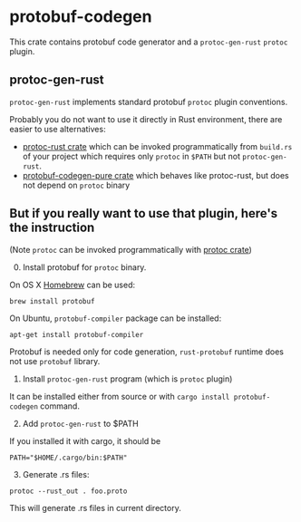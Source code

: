 # protobuf-codegen

This crate contains protobuf code generator and a `protoc-gen-rust` `protoc` plugin.

## protoc-gen-rust

`protoc-gen-rust` implements standard protobuf `protoc` plugin conventions.

Probably you do not want to use it directly in Rust environment, there are easier to use alternatives:

* [protoc-rust crate](https://github.com/stepancheg/rust-protobuf/tree/master/protoc-rust)
  which can be invoked programmatically from `build.rs` of your project
  which requires only `protoc` in `$PATH` but not `protoc-gen-rust`.
* [protobuf-codegen-pure crate](https://github.com/stepancheg/rust-protobuf/tree/master/protobuf-codegen-pure)
  which behaves like protoc-rust, but does not depend on `protoc` binary

## But if you really want to use that plugin, here's the instruction

(Note `protoc` can be invoked programmatically with
[protoc crate](https://github.com/stepancheg/rust-protobuf/tree/master/protoc/))

0) Install protobuf for `protoc` binary.

On OS X [Homebrew](https://github.com/Homebrew/brew) can be used:

```
brew install protobuf
```

On Ubuntu, `protobuf-compiler` package can be installed:

```
apt-get install protobuf-compiler
```

Protobuf is needed only for code generation, `rust-protobuf` runtime
does not use `protobuf` library.

1) Install `protoc-gen-rust` program (which is `protoc` plugin)

It can be installed either from source or with `cargo install protobuf-codegen` command.

2) Add `protoc-gen-rust` to $PATH

If you installed it with cargo, it should be

```
PATH="$HOME/.cargo/bin:$PATH"
```

3) Generate .rs files:

```
protoc --rust_out . foo.proto
```

This will generate .rs files in current directory.
